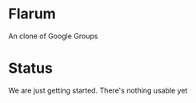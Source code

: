 # Flarum  
An clone of Google Groups  

Status  
==============================  
We are just getting started.  There's nothing usable yet   
